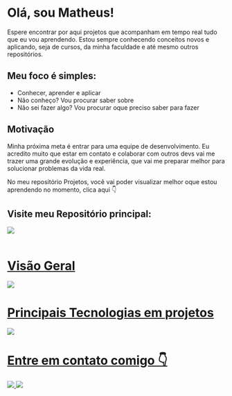  # Olá, sou Matheus!

Espere encontrar por aqui projetos que acompanham em tempo real tudo que eu vou aprendendo. Estou sempre conhecendo conceitos novos e aplicando, seja de cursos, da minha faculdade e até mesmo outros repositórios.
## Meu foco é simples:

- Conhecer, aprender e aplicar
- Não conheço? Vou procurar saber sobre
- Não sei fazer algo? Vou procurar oque preciso saber para fazer
 
## Motivação

Minha próxima meta é entrar para uma equipe de desenvolvimento. Eu acredito muito que estar em contato e colaborar com outros devs vai me trazer uma grande evolução e experiência, que vai me preparar melhor para solucionar
problemas da vida real.
<p> </p>
No meu repositório Projetos, você vai poder visualizar melhor oque estou aprendendo no momento, clica aqui 👇

<h2>Visite meu Repositório principal:</h2>
<a href="https://github.com/matteushr/Principal">
<img src="https://github-readme-stats.vercel.app/api/pin/?username=matteushr&repo=Principal">
          
</div>
<div style ="display: inline_block"> <br>
  <h1>Visão Geral</h1>
  <a href="https://github.com/theus-dev">
  <img src="https://github-readme-stats.vercel.app/api?username=matteushr&show_owner=true&theme=react&show_icons=true">
            
  <h1>Principais Tecnologias em projetos</h1>
  <a href="https://github.com/matteushr">
  <img src ="https://github-readme-stats.vercel.app/api/top-langs/?username=matteushr&theme=react&show_icons=true&layout=compact">
  
 
</div>

<h1>Entre em contato comigo 👇</h1>
<div style="display: inline_block>
<a href="http://www.linkedin.com/in/araujo-developer" target="_blank">          
<img src="https://img.shields.io/badge/LinkedIn-0077B5?style=for-the-badge&logo=linkedin&logoColor=white">

<a href="https://leetcode.com/theus-dev/" target="_blank">          
<img src="https://img.shields.io/badge/-LeetCode-FFA116?style=for-the-badge&logo=LeetCode&logoColor=black">
</div>
          


<!--
**theus-dev/theus-dev** is a ✨ _special_ ✨ repository because its `README.md` (this file) appears on your GitHub profile.

Here are some ideas to get you started:

- 🔭 I’m currently working on ...
- 🌱 I’m currently learning ...
- 👯 I’m looking to collaborate on ...
- 🤔 I’m looking for help with ...
- 💬 Ask me about ...
- 📫 How to reach me: ...
- 😄 Pronouns: ...
- ⚡ Fun fact: ...
-->
